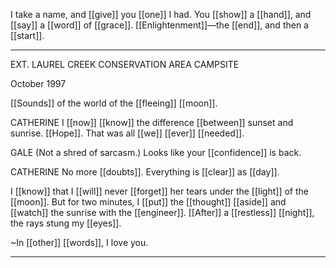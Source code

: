 I take a name, and [[give]] you [[one]] I had. You [[show]] a [[hand]], and [[say]] a [[word]] of [[grace]]. [[Enlightenment]]—the [[end]], and then a [[start]].

***

EXT. LAUREL CREEK CONSERVATION AREA CAMPSITE

October 1997

[[Sounds]] of the world of the [[fleeing]] [[moon]].

CATHERINE
I [[now]] [[know]] the difference [[between]] sunset and sunrise. [[Hope]]. That was all [[we]] [[ever]] [[needed]]. 

GALE
(Not a shred of sarcasm.)
Looks like your [[confidence]] is back.

CATHERINE
No more [[doubts]]. Everything is [[clear]] as [[day]].


I [[know]] that I [[will]] never [[forget]] her tears under the [[light]] of the [[moon]]. But for two minutes, I [[put]] the [[thought]] [[aside]] and [[watch]] the sunrise with the [[engineer]]. [[After]] a [[restless]] [[night]], the rays stung my [[eyes]].

~In [[other]] [[words]], I love you.

* * * 


  
